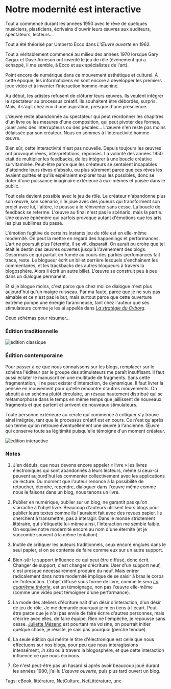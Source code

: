 # Notre modernité est interactive

Tout a commencé durant les années 1950 avec le rêve de quelques musiciens, plasticiens, écrivains d'ouvrir leurs œuvres aux auditeurs, spectateurs, lecteurs…

Tout a été théorisé par Umberto Ecco dans *L'Œuvre ouverte* en 1962. 

Tout a véritablement commencé au milieu des années 1970 lorsque Gary Gygax et Dave Arneson ont inventé le jeu de rôle (évènement qui a échappé, il me semble, à Ecco et aux spécialistes de l'art).

Point encore de numérique dans ce mouvement esthétique et culturel. À cette époque, les informaticiens en sont encore à développer les premiers jeux vidéo et à inventer l'interaction homme-machine.

Au début, les artistes refusent de clôturer leurs œuvres. Ils veulent intégrer le spectateur au processus créatif. Ils souhaitent être débordés, surpris. Mais, il s'agit chez eux d'une aspiration, presque d'une prescience.

L'œuvre reste abandonnée au spectateur qui peut réordonner les chapitres d'un livre ou les mesures d'une composition, qui peut pivoter des formes, jouer avec des interrupteurs ou des pédales… L'œuvre n'en reste pas moins délaissée par son créateur. Nous en sommes à l'interactivité homme-œuvre.

Bien sûr, cette interactivité n'est pas nouvelle. Depuis toujours les œuvres ont provoqué rêves, interprétations, réponses. La volonté des années 1950 était de multiplier les feedbacks, de les intégrer à une boucle créative survitaminée. Peut-être parce que les créateurs se sentaient incapables d'atteindre leurs rêves d'absolu, ou plus sûrement parce que ces rêves les avaient quittés et qu'ils espéraient explorer tous les possibles, donc se doter d'une puissance imaginaire extérieure à eux-mêmes et puisée dans le public.

Tout cela devient possible avec le jeu de rôle. Le créateur n'abandonne plus son œuvre, son scénario, il le joue avec des joueurs qui transforment son projet avec lui, l'altère, le pousse à le réinventer sans cesse. La boucle de feedback se referme. L'œuvre au final n'est pas le scénario, mais la partie. Une œuvre éphémère qui parfois provoque autant d'émotions que les arts les plus sublimes du passé.

L'émotion fugitive de certains instants jeu de rôle est en elle-même modernité. On peut la mettre en regard des happenings et performances. L'art ne poursuit plus l'éternité, il se vit, disparaît. On aurait pu croire que tel était le destin des œuvres ouvertes jusqu'à l'avènement des blogs. Désormais ce qui partait en fumée au cours des parties-perfomances fait trace, reste. Le blogueur écrit un billet derrière lesquels s'enchaînent les commentaires, et les trackbacks des autres blogueurs à travers la blogosphère. Alors il écrit un autre billet. L'œuvre se construit peu à peu dans un dialogue permanent.

Et si je blogue moins, c'est parce que chez moi ce dialogue n'est plus aujourd'hui qu'un maigre ruisseau. Par ma faute, parce que je ne suis pas aimable et ce n'est pas le but, mais surtout parce que cette ouverture extrême pompe une énergie faramineuse, tant chez l'auteur que ses stimulateurs comme je les ai appelés dans [*La stratégie du Cyborg*](/la-strategie-du-cyborg/).

Deux schémas pour résumer…

### Édition traditionnelle

![édition classique](https://tcrouzet.com/images_tc/2013/01/inter1.jpg)

### Édition contemporaine

Pour passer à ce que nous connaissons sur les blogs, remplacer sur le schéma l'éditeur par le groupe des stimulateurs me paraît insuffisant. Il faut aussi éclater le manuscrit en une multitude de fragments. Sans cette fragmentation, il ne peut exister d'interaction, de dynamique. Il faut livrer la pensée en mouvement pour qu'elle rencontre d'autres mouvements. On aboutit à un schéma plutôt circulaire, un réseau hautement distribué qui se métamorphose dans le temps en même temps que jaillissent de nouveaux fragments et que partent et arrivent de nouveaux stimulateurs.

Toute personne extérieure au cercle qui commence à critiquer s'y trouve ainsi intégrée, tant que le processus créatif est en cours. Ce n'est qu'après son terme qu'on retrouve éventuellement une œuvre à l'ancienne. Œuvre qui conserve toute sa légitimité puisqu'elle témoigne d'un moment créateur.

![édition interactive](https://tcrouzet.com/images_tc/2013/01/inter2.jpg)

### Notes

1. J'en déduis, que nous devons encore appeler « livre » les livres électroniques qui sont abandonnés à leurs lecteurs, même si ceux-ci peuvent aujourd'hui les commenter collectivement avec les applications de lecture. Du moment que l'auteur renonce à la possibilité de retoucher, étendre, rependre, dialoguer dans l'œuvre même comme nous le faisons dans un blog, nous tenons un livre.

2. Publier en numérique, publier sur un blog, ne garantit pas qu'on s'arrache à l'objet livre. Beaucoup d'auteurs utilisent leurs blogs pour publier leurs textes comme ils l'auraient fait avec des revues papier. Ils cherchent à transmettre, pas à interagir. Dans le monde strictement littéraire, qui s'étiquette lui-même ainsi, l'interaction me semble faible. On esquive notre modernité encore au nom d'une éternité (et je succombe souvent à la même tentation).

3. Inutile de critiquer les auteurs traditionnels, ceux encore englués dans le seul papier, si on se contente de faire comme eux sur un autre support.

4. Bien-sûr le support influence ce qui peut être diffusé, donc écrit. Changer de support, c'est changer d'écriture. User d'un support neuf, c'est presque nécessairement produire du neuf. Mais entrer radicalement dans notre modernité implique de se saisir à bras le corps de l'interaction. L'objet diffusé sous forme de livre, comme le sera [*La quatrième théorie*](/la-quatrieme-theorie/), est un témoignage, non pas l'œuvre elle-même (comme une vidéo peut témoigner d'une performance).

5. La mode des ateliers d'écriture naît d'un désir d'interaction, d'un désir de jeu de rôle. Je me demande pourquoi je m'en tiens à l'écart. Peut-être parce que je n'ai pas envie de faire écrire d'autres personnes, mais d'écrire avec elles, de faire équipe. Rien ne l'empêche, je repousse sans cesse. [Juliette Mézenc](http://motmaquis.net/) est pourtant ma voisine, on pourrait initier quelque chose, je résiste, je sais pas pourquoi (perche tendue).

6. La seule édition qui mérite le titre d'électronique est celle que nous effectuons sur nos blogs, pour peu que nous interagissions intensément, *in situ* ou à travers la blogosphère, et que cette interaction influence ce que nous écrivons.

7. Ce n'est peut-être pas un hasard si après avoir beaucoup joué durant les années 1980, j'ai lu *L'œuvre ouverte*, puis plus tard ouvert un blog.

Tags: eBook, littérature, NetCulture, NetLittérature, une